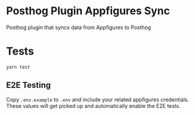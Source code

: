# Posthog Plugin Appfigures Sync

Posthog plugin that syncs data from Appfigures to Posthog


# Tests

```
yarn test
```

## E2E Testing

Copy `.env.example` to `.env` and include your related appfigures credentials.
These values will get picked up and automatically enable the E2E tests.

